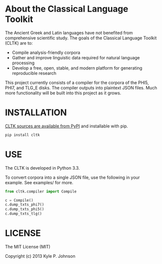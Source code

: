 About the Classical Language Toolkit
====================================
The Ancient Greek and Latin languages have not benefited from comprehensive scientific study. The goals of the Classical Language Toolkit (CLTK) are to:

*   Compile analysis-friendly corpora
*   Gather and improve linguistic data required for natural language processing
*   Develop a free, open, stable, and modern platform for generating reproducible research

This project currently consists of a compiler for the corpora of the PHI5, PHI7, and TLG_E disks. The compiler outputs into plaintext JSON files. Much more functionality will be built into this project as it grows.

INSTALLATION
============
[CLTK sources are available from PyPI](https://pypi.python.org/pypi/cltk) and installable with pip.

```bash
pip install cltk
```

USE
===
The CLTK is developed in Python 3.3.

To convert corpora into a single JSON file, use the following in your example. See examples/ for more.

```python
from cltk.compiler import Compile

c = Compile()
c.dump_txts_phi7()
c.dump_txts_phi5()
c.dump_txts_tlg()
```

LICENSE
=======
The MIT License (MIT)

Copyright (c) 2013 Kyle P. Johnson
